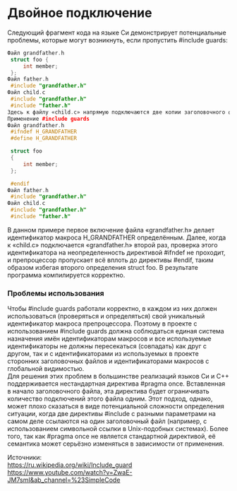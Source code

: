 # Двойное подключение
Следующий фрагмент кода на языке Си демонстрирует потенциальные проблемы, которые могут возникнуть, если пропустить #include guards:
```C++
Файл grandfather.h
 struct foo {
     int member;
 };
Файл father.h
 #include "grandfather.h"
Файл child.c
 #include "grandfather.h"
 #include "father.h"
Здесь к файлу «child.c» напрямую подключаются две копии заголовочного файла «grandfather.h». Это может вызвать ошибку компиляции, так как структура типа foo явным образом определяется дважды.
Применение #include guards
Файл grandfather.h
 #ifndef H_GRANDFATHER
 #define H_GRANDFATHER

 struct foo
 {
     int member;
 };

 #endif
Файл father.h
 #include "grandfather.h"
Файл child.c
 #include "grandfather.h"
 #include "father.h"
 ```
В данном примере первое включение файла «grandfather.h» делает идентификатор макроса H_GRANDFATHER определённым. Далее, когда к «child.c» подключается «grandfather.h» второй раз, проверка этого идентификатора на неопределенность директивой #ifndef не проходит, и препроцессор пропускает всё вплоть до директивы #endif, таким образом избегая второго определения struct foo. В результате программа компилируется корректно. <br>
### Проблемы использования <br>
Чтобы #include guards работали корректно, в каждом из них должен использоваться (проверяться и определяться) свой уникальный идентификатор макроса препроцессора. Поэтому в проекте с использованием #include guards должна соблюдаться единая система назначения имён идентификаторам макросов и все используемые идентификаторы не должны пересекаться (совпадать) как друг с другом, так и с идентификаторами из используемых в проекте сторонних заголовочных файлов и идентификаторами макросов с глобальной видимостью. <br>
Для решения этих проблем в большинстве реализаций языков Си и C++ поддерживается нестандартная директива #pragma once. Вставленная в начало заголовочного файла, эта директива будет ограничивать количество подключений этого файла одним. Этот подход, однако, может плохо сказаться в виде потенциальной сложности определения ситуации, когда две директивы #include с разными параметрами на самом деле ссылаются на один заголовочный файл (например, с использованием символьной ссылки в Unix-подобных системах). Более того, так как #pragma once не является стандартной директивой, её семантика может серьёзно изменяться в зависимости от применения.

Источники: <br> 
https://ru.wikipedia.org/wiki/Include_guard <br> 
https://www.youtube.com/watch?v=ZwaE-JM7smI&ab_channel=%23SimpleCode
